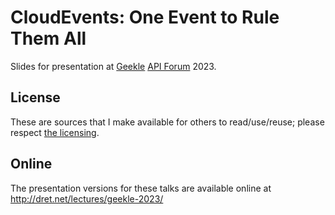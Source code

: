 # CloudEvents: One Event to Rule Them All

Slides for presentation at [Geekle](https://geekle.us/) [API Forum](https://events.geekle.us/api/) 2023.

## License

These are sources that I make available for others to read/use/reuse; please respect [the licensing](../LICENSE).


## Online

The presentation versions for these talks are available online at http://dret.net/lectures/geekle-2023/
